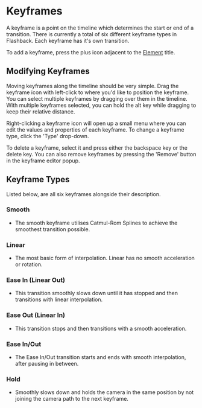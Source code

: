 # Keyframes

A keyframe is a point on the timeline which determines the start or end of a transition. There is currently a total of six different keyframe types in Flashback. Each keyframe has it's own transition.

To add a keyframe, press the plus icon adjacent to the [Element](elements.md) title.

## Modifying Keyframes

Moving keyframes along the timeline should be very simple. Drag the keyframe icon with left-click to where you'd like to position the keyframe. You can select multiple keyframes by dragging over them in the timeline. With multiple keyframes selected, you can hold the alt key while dragging to keep their relative distance.

Right-clicking a keyframe icon will open up a small menu where you can edit the values and properties of each keyframe. To change a keyframe type, click the 'Type' drop-down.

To delete a keyframe, select it and press either the backspace key or the delete key. You can also remove keyframes by pressing the 'Remove' button in the keyframe editor popup.

## Keyframe Types

Listed below, are all six keyframes alongside their description.

### Smooth

- The smooth keyframe utilises Catmul-Rom Splines to achieve the smoothest transition possible.

### Linear

- The most basic form of interpolation. Linear has no smooth acceleration or rotation.

### Ease In (Linear Out)

- This transition smoothly slows down until it has stopped and then transitions with linear interpolation. 

### Ease Out (Linear In)

- This transition stops and then transitions with a smooth acceleration.

### Ease In/Out

- The Ease In/Out transition starts and ends with smooth interpolation, after pausing in between.

### Hold

- Smoothly slows down and holds the camera in the same position by not joining the camera path to the next keyframe.
